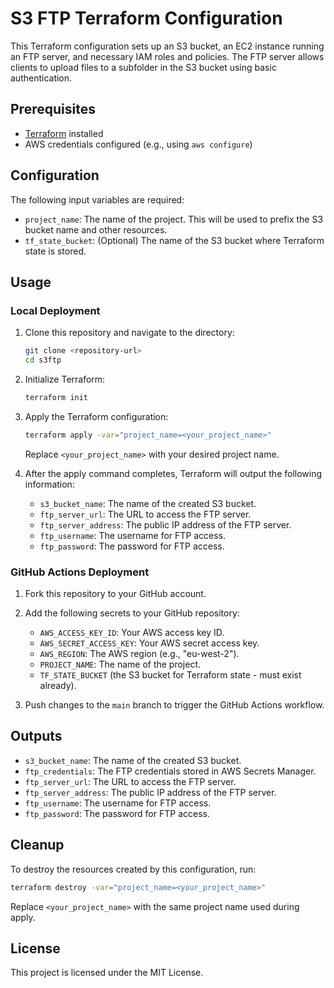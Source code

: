 # S3 FTP Terraform Configuration

This Terraform configuration sets up an S3 bucket, an EC2 instance running an FTP server, and necessary IAM roles and policies. The FTP server allows clients to upload files to a subfolder in the S3 bucket using basic authentication.

## Prerequisites

- [Terraform](https://www.terraform.io/downloads.html) installed
- AWS credentials configured (e.g., using `aws configure`)

## Configuration

The following input variables are required:

- `project_name`: The name of the project. This will be used to prefix the S3 bucket name and other resources.
- `tf_state_bucket`: (Optional) The name of the S3 bucket where Terraform state is stored.

## Usage

### Local Deployment

1. Clone this repository and navigate to the directory:

    ```sh
    git clone <repository-url>
    cd s3ftp
    ```

2. Initialize Terraform:

    ```sh
    terraform init
    ```

3. Apply the Terraform configuration:

    ```sh
    terraform apply -var="project_name=<your_project_name>"
    ```

    Replace `<your_project_name>` with your desired project name.

4. After the apply command completes, Terraform will output the following information:

    - `s3_bucket_name`: The name of the created S3 bucket.
    - `ftp_server_url`: The URL to access the FTP server.
    - `ftp_server_address`: The public IP address of the FTP server.
    - `ftp_username`: The username for FTP access.
    - `ftp_password`: The password for FTP access.

### GitHub Actions Deployment

1. Fork this repository to your GitHub account.

2. Add the following secrets to your GitHub repository:
    - `AWS_ACCESS_KEY_ID`: Your AWS access key ID.
    - `AWS_SECRET_ACCESS_KEY`: Your AWS secret access key.
    - `AWS_REGION`: The AWS region (e.g., "eu-west-2").
    - `PROJECT_NAME`: The name of the project.
    - `TF_STATE_BUCKET` (the S3 bucket for Terraform state - must exist already).

3. Push changes to the `main` branch to trigger the GitHub Actions workflow.

## Outputs

- `s3_bucket_name`: The name of the created S3 bucket.
- `ftp_credentials`: The FTP credentials stored in AWS Secrets Manager.
- `ftp_server_url`: The URL to access the FTP server.
- `ftp_server_address`: The public IP address of the FTP server.
- `ftp_username`: The username for FTP access.
- `ftp_password`: The password for FTP access.

## Cleanup

To destroy the resources created by this configuration, run:

```sh
terraform destroy -var="project_name=<your_project_name>"
```

Replace `<your_project_name>` with the same project name used during apply.

## License

This project is licensed under the MIT License.
